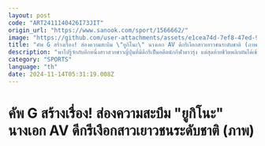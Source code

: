 ```yaml
---
layout: post
code: "ART2411140426I73JIT"
origin_url: "https://www.sanook.com/sport/1566662/"
image: "https://github.com/user-attachments/assets/e1cea74d-7ef8-47ed-9020-ea71165d7a29"
title: "คัพ G สร้างเรื่อง! ส่องความสะบึม \"ยูกิโนะ\" นางเอก AV ดีกรีเงือกสาวเยาวชนระดับชาติ (ภาพ)"
description: "พาไปรู้จักกับอีกหนึ่งสาวสวยชาวญี่ปุ่นที่มีดีกรีเป็นอดีตนักกีฬาดาวรุ่ง แต่สุดท้ายชีวิตพลิกผันได้เข้าสู่วงการภาพยนตร์ผู้ใหญ่ หรือ หนังโป๊ (Adult Video) นั่นเอง"
category: "SPORTS"
language: "th"
date: 2024-11-14T05:31:19.008Z
---
```


# คัพ G สร้างเรื่อง! ส่องความสะบึม "ยูกิโนะ" นางเอก AV ดีกรีเงือกสาวเยาวชนระดับชาติ (ภาพ)